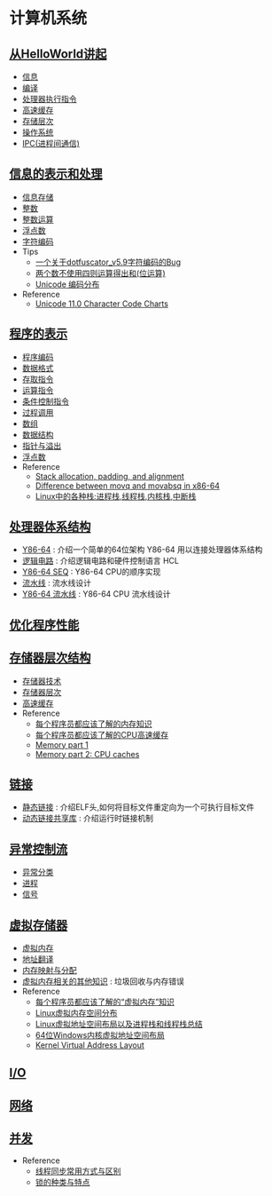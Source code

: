 # 计算机系统

## [从HelloWorld讲起](ch1/README.md)

* [信息](ch1/README.md#信息)
* [编译](ch1/README.md#编译)
* [处理器执行指令](ch1/README.md#处理器执行指令)
* [高速缓存](ch1/README.md#高速缓存)
* [存储层次](ch1/README.md#存储层次)
* [操作系统](ch1/README.md#操作系统)
* [IPC(进程间通信)](ch1/README.md#ipc进程间通信)
  
## [信息的表示和处理](ch2/README.md)

* [信息存储](ch2/2.1.md)
* [整数](ch2/2.2.md)
* [整数运算](ch2/2.3.md)
* [浮点数](ch2/2.4.md)
* [字符编码](ch2/2.5.md)
* Tips
  * [一个关于dotfuscator_v5.9字符编码的Bug](https://github.com/dp9u0/Notebook-CSAPP/issues/6)
  * [两个数不使用四则运算得出和(位运算)](https://github.com/dp9u0/Notebook-CSAPP/issues/5)
  * [Unicode 编码分布](https://github.com/dp9u0/Notebook-CSAPP/issues/3)
* Reference
  * [Unicode 11.0 Character Code Charts](https://www.unicode.org/charts/)

## [程序的表示](ch3/README.md)

* [程序编码](ch3/3.01.md)
* [数据格式](ch3/3.02.md)
* [存取指令](ch3/3.03.md)
* [运算指令](ch3/3.04.md)
* [条件控制指令](ch3/3.05.md)
* [过程调用](ch3/3.06.md)
* [数组](ch3/3.07.md)
* [数据结构](ch3/3.08.md)
* [指针与溢出](ch3/3.09.md)
* [浮点数](ch3/3.10.md)
* Reference
  * [Stack allocation, padding, and alignment](https://stackoverflow.com/questions/1061818/stack-allocation-padding-and-alignment)
  * [Difference between movq and movabsq in x86-64](https://stackoverflow.com/questions/40315803/difference-between-movq-and-movabsq-in-x86-64)
  * [Linux中的各种栈:进程栈,线程栈,内核栈,中断栈](https://blog.csdn.net/yangkuanqaz85988/article/details/52403726)

## [处理器体系结构](ch4/README.md)

* [Y86-64](ch4/./4.1.md) : 介绍一个简单的64位架构 Y86-64 用以连接处理器体系结构
* [逻辑电路](ch4/./4.2.md) : 介绍逻辑电路和硬件控制语言 HCL
* [Y86-64 SEQ](ch4/./4.3.md) : Y86-64 CPU的顺序实现
* [流水线](ch4/./4.4.md) : 流水线设计
* [Y86-64 流水线](ch4/./4.5.md) : Y86-64 CPU 流水线设计

## [优化程序性能](ch5/README.md)

## [存储器层次结构](ch6/README.md)

* [存储器技术](ch6/6.1.md)
* [存储器层次](ch6/6.2.md)
* [高速缓存](ch6/6.3.md)
* Reference
  * [每个程序员都应该了解的内存知识](http://blog.jobbole.com/34303/)
  * [每个程序员都应该了解的CPU高速缓存](http://blog.jobbole.com/36263/)
  * [Memory part 1](https://lwn.net/Articles/250967/)
  * [Memory part 2: CPU caches](https://lwn.net/Articles/252125/)

## [链接](ch7/README.md)

* [静态链接](ch7/7.1.md) : 介绍ELF头,如何将目标文件重定向为一个可执行目标文件
* [动态链接共享库](ch7/7.2.md) : 介绍运行时链接机制

## [异常控制流](ch8/README.md)

* [异常分类](ch8/README.md#异常分类)
* [进程](ch8/README.md#进程)
* [信号](ch8/README.md#信号)

## [虚拟存储器](ch9/README.md)

* [虚拟内存](ch9/9.1.md)
* [地址翻译](ch9/9.2.md)
* [内存映射与分配](ch9/9.3.md)
* [虚拟内存相关的其他知识](ch9/9.4.md) : 垃圾回收与内存错误
* Reference
  * [每个程序员都应该了解的“虚拟内存”知识](http://blog.jobbole.com/36303/)
  * [Linux虚拟内存空间分布](https://blog.csdn.net/wyq_5/article/details/77481136)
  * [Linux虚拟地址空间布局以及进程栈和线程栈总结](https://www.cnblogs.com/xzzzh/p/6596982.html)
  * [64位Windows内核虚拟地址空间布局](http://blog.51cto.com/shayi1983/1734822)
  * [Kernel Virtual Address Layout](http://www.codemachine.com/article_x64kvas.html)

## [I/O](ch10/README.md)

## [网络](ch11/README.md)

## [并发](ch12/README.md)

* Reference
  * [线程同步常用方式与区别](https://blog.csdn.net/drdairen/article/details/73480570)
  * [锁的种类与特点](https://blog.csdn.net/drdairen/article/details/73554843)

